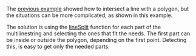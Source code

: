 The [previous example](https://bl.ocks.org/rveciana/62367908105448366d38f169e5bd3893) showed how to intersect a line with a polygon, but the situations can be more complicated, as shown in this example.

The solution is using the [lineSplit](http://turfjs.org/docs#lineSplit) function for each part of the multilinestring and selecting the ones that fit the needs. The first part can be inside or outside the polygon, depending on the first point. Detecting this, is easy to get only the needed parts.
